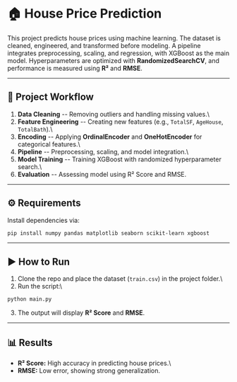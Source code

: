 # 🏠 House Price Prediction

This project predicts house prices using machine learning. The dataset
is cleaned, engineered, and transformed before modeling. A pipeline
integrates preprocessing, scaling, and regression, with XGBoost as the
main model. Hyperparameters are optimized with **RandomizedSearchCV**,
and performance is measured using **R²** and **RMSE**.

------------------------------------------------------------------------

## 📂 Project Workflow

1.  **Data Cleaning** -- Removing outliers and handling missing values.\
2.  **Feature Engineering** -- Creating new features (e.g., `TotalSF`,
    `AgeHouse`, `TotalBath`).\
3.  **Encoding** -- Applying **OrdinalEncoder** and **OneHotEncoder**
    for categorical features.\
4.  **Pipeline** -- Preprocessing, scaling, and model integration.\
5.  **Model Training** -- Training XGBoost with randomized
    hyperparameter search.\
6.  **Evaluation** -- Assessing model using R² Score and RMSE.

------------------------------------------------------------------------

## ⚙️ Requirements

Install dependencies via:

``` bash
pip install numpy pandas matplotlib seaborn scikit-learn xgboost
```

------------------------------------------------------------------------

## ▶️ How to Run

1.  Clone the repo and place the dataset (`train.csv`) in the project
    folder.\
2.  Run the script:\

``` bash
python main.py
```

3.  The output will display **R² Score** and **RMSE**.

------------------------------------------------------------------------

## 📊 Results

-   **R² Score:** High accuracy in predicting house prices.\
-   **RMSE:** Low error, showing strong generalization.

